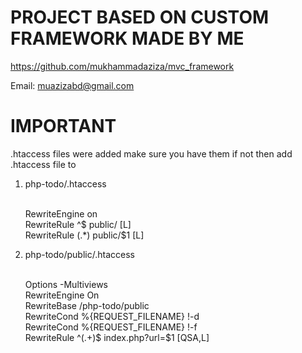# PROJECT BASED ON CUSTOM FRAMEWORK MADE BY ME
https://github.com/mukhammadaziza/mvc_framework

Email: muazizabd@gmail.com

# IMPORTANT
.htaccess files were added make sure you have them if not then add .htaccess file to <br>
1. php-todo/.htaccess <br>

   <IfModule mod_rewrite.c> <br>
      RewriteEngine on <br>
      RewriteRule ^$ public/ [L] <br>
      RewriteRule (.*) public/$1 [L] <br>
    </IfModule>

2. php-todo/public/.htaccess <br>

   <IfModule mod_rewrite.c> <br>
      Options -Multiviews <br>
      RewriteEngine On <br>
      RewriteBase /php-todo/public <br>
      RewriteCond %{REQUEST_FILENAME} !-d <br>
      RewriteCond %{REQUEST_FILENAME} !-f <br>
      RewriteRule  ^(.+)$ index.php?url=$1 [QSA,L] <br>
    </IfModule>
